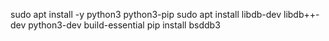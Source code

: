 sudo apt install -y python3 python3-pip
sudo apt install libdb-dev libdb++-dev python3-dev build-essential
pip install bsddb3


